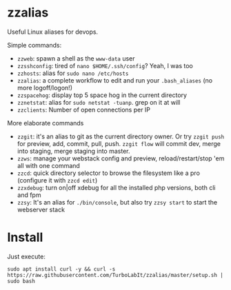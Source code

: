 # zzalias
Useful Linux aliases for devops.


Simple commands:

* `zzweb`: spawn a shell as the `www-data` user
* `zzsshconfig`: tired of `nano $HOME/.ssh/config`? Yeah, I was too
* `zzhosts`: alias for `sudo nano /etc/hosts`
* `zzalias`: a complete workflow to edit and run your `.bash_aliases` (no more logoff/logon!)
* `zzspacehog`: display top 5 space hog in the current directory
* `zznetstat`: alias for `sudo netstat -tuanp`. grep on it at will
* `zzclients`: Number of open connections per IP


More elaborate commands

* `zzgit`: it's an alias to git as the current directory owner. Or try `zzgit push` for preview, add, commit, pull, push. `zzgit flow` will commit dev, merge into staging, merge staging into master.
* `zzws`: manage your webstack config and preview, reload/restart/stop 'em all with one command
* `zzcd`: quick directory selector to browse the filesystem like a pro (configure it with `zzcd edit`)
* `zzxdebug`: turn on|off xdebug for all the installed php versions, both cli and fpm
* `zzsy`: It's an alias for `./bin/console`, but also try `zzsy start` to start the webserver stack


# Install
Just execute:

```
sudo apt install curl -y && curl -s https://raw.githubusercontent.com/TurboLabIt/zzalias/master/setup.sh | sudo bash
```

